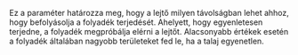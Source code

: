 Ez a paraméter határozza meg, hogy a lejtő milyen távolságban lehet ahhoz, hogy befolyásolja a folyadék terjedését. Ahelyett, hogy egyenletesen terjedne, a folyadék megpróbálja elérni a lejtőt. Alacsonyabb értékek esetén a folyadék általában nagyobb területeket fed le, ha a talaj egyenetlen.